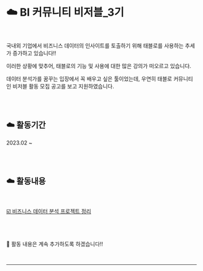 # ☁️ BI 커뮤니티 비저블_3기  

<br>  

국내외 기업에서 비즈니스 데이터의 인사이트를 토출하기 위해 태블로를 사용하는 추세가 증가하고 있습니다!!  

이러한 상황에 맞추어, 태블로의 기능 및 사용에 대한 많은 강의가 떠오르고 있습니다.  

데이터 분석가를 꿈꾸는 입장에서 꼭 배우고 싶은 툴이었는데, 우연히 태블로 커뮤니티인 비저블 활동 모집 공고를 보고 지원하였습니다.  

<br>  



<br>  



## ☁️ 활동기간  

2023.02 ~  

<br>  

<br>  


## ☁️ 활동내용  

<br>  

[☑️ 비즈니스 데이터 분석 프로젝트 정리](https://github.com/nyamin9/Vizable_3/tree/main/%ED%83%9C%EB%B8%94%EB%A1%9C%20%EB%B9%84%EC%A6%88%EB%8B%88%EC%8A%A4%20%EB%B6%84%EC%84%9D%20%ED%94%84%EB%A1%9C%EC%A0%9D%ED%8A%B8)  

<br>  

<br>  


📌 활동 내용은 계속 추가하도록 하겠습니다!!  

<br>  

***  


 

